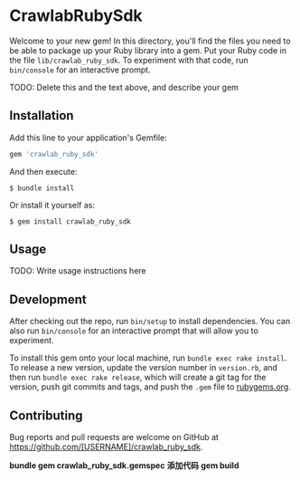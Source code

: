 # CrawlabRubySdk

Welcome to your new gem! In this directory, you'll find the files you need to be able to package up your Ruby library into a gem. Put your Ruby code in the file `lib/crawlab_ruby_sdk`. To experiment with that code, run `bin/console` for an interactive prompt.

TODO: Delete this and the text above, and describe your gem

## Installation

Add this line to your application's Gemfile:

```ruby
gem 'crawlab_ruby_sdk'
```

And then execute:

    $ bundle install

Or install it yourself as:

    $ gem install crawlab_ruby_sdk

## Usage

TODO: Write usage instructions here

## Development

After checking out the repo, run `bin/setup` to install dependencies. You can also run `bin/console` for an interactive prompt that will allow you to experiment.

To install this gem onto your local machine, run `bundle exec rake install`. To release a new version, update the version number in `version.rb`, and then run `bundle exec rake release`, which will create a git tag for the version, push git commits and tags, and push the `.gem` file to [rubygems.org](https://rubygems.org).

## Contributing

Bug reports and pull requests are welcome on GitHub at https://github.com/[USERNAME]/crawlab_ruby_sdk.

**bundle gem crawlab_ruby_sdk.gemspec**
**添加代码**
**gem build**